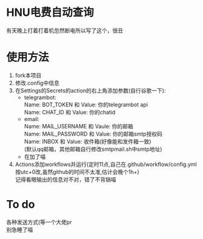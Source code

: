 # HNU电费自动查询
有天晚上打着打着机忽然断电所以写了这个，很丑

# 使用方法
1. fork本项目
2. 修改.config中信息
3. 在Settings的Secrets的action的右上角添加参数(自行谷歌一下):
   - telegrambot:<br>Name: BOT_TOKEN 和 Value: 你的telegrambot api<br>Name: CHAT_ID 和 Value: 你的chatid
   - email:<br>Name: MAIL_USERNAME 和 Vaule: 你的邮箱<br>Name: MAIL_PASSWORD 和 Value: 你的邮箱smtp授权码<br>Name: INBOX 和 Value: 收件箱(好像能和发件箱一致)<br>(默认qq邮箱，其他邮箱自行修改smtpmail.sh中smtp地址)
   - 在加了喵
4. Actions添加workflows并运行(定时11点,自己在.github/workflow/config.yml按utc+0改,虽然github的时间不太准,估计会晚个1h+)<br>记得看眼输出的信息对不对，错了不背锅喵

# To do
各种发送方式(等一个大佬pr
<br>别急睡了喵
